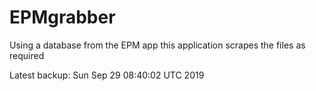 # EPMgrabber
Using a database from the EPM app this application scrapes the files as required


Latest backup: Sun Sep 29 08:40:02 UTC 2019
